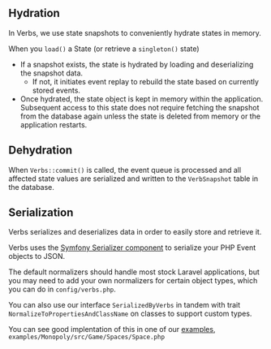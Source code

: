 <!-- @todo this is all very technical, might use rewording -->

<!--notes-->

<!--hydration
- Broker::commit method
- can see what happens on the back end
- runs handle on the events, stores all the states on snapshots store

- read state::load method (what happens at the beginning)

- can maybe show the json blob of a dehydrated state?


- serialization explanation
    - Verbs serializes and deserializes things to strings to be stored
    - We have default serializers in the verbs.config
    - You can add another type of object like this:
        - SerializeByVerbs interface
        - And a Trait called something like "SerializesToPropertyNamesAndValues"
            - I'll take all this and serialize to JSON

    - Like synths but for verbs
        - like a DTO on a state would need a new serializer
        - Or the LineItemCollection from invoices-->

## Hydration

In Verbs, we use state snapshots to conveniently hydrate states in memory.

When you `load()` a State (or retrieve a `singleton()` state)
- If a snapshot exists, the state is hydrated by loading and deserializing the snapshot data.
    - If not, it initiates event replay to rebuild the state based on currently stored events.
- Once hydrated, the state object is kept in memory within the application. Subsequent access to this state does not require fetching the snapshot from the database again unless the state is deleted from memory or the application restarts.

## Dehydration

When `Verbs::commit()` is called, the event queue is processed and all affected state values are serialized and written to the `VerbSnapshot` table in the database.

## Serialization

Verbs serializes and deserializes data in order to easily store and retrieve it.

<!-- verbatim from config -->
Verbs uses the [Symfony Serializer component](https://symfony.com/components/Serializer) to serialize your PHP Event objects to JSON.

The default normalizers should handle most stock Laravel applications, but you may need to add your own normalizers for certain object types, which you can do in `config/verbs.php`.
<!-- // -->

You can also use our interface `SerializedByVerbs` in tandem with trait `NormalizeToPropertiesAndClassName` on classes to support custom types.

You can see good implentation of this in one of our [examples](https://github.com/hirethunk/verbs/blob/main/examples/Monopoly/src/Game/Spaces/Space.php), `examples/Monopoly/src/Game/Spaces/Space.php`
